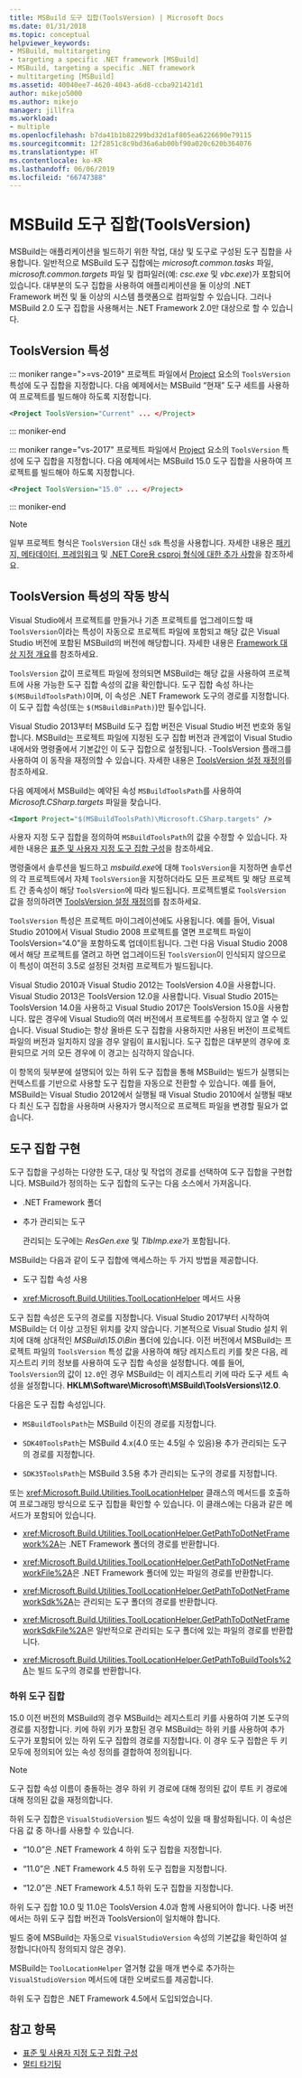 ```yaml
---
title: MSBuild 도구 집합(ToolsVersion) | Microsoft Docs
ms.date: 01/31/2018
ms.topic: conceptual
helpviewer_keywords:
- MSBuild, multitargeting
- targeting a specific .NET framework [MSBuild]
- MSBuild, targeting a specific .NET framework
- multitargeting [MSBuild]
ms.assetid: 40040ee7-4620-4043-a6d8-ccba921421d1
author: mikejo5000
ms.author: mikejo
manager: jillfra
ms.workload:
- multiple
ms.openlocfilehash: b7da41b1b82299bd32d1af805ea6226690e79115
ms.sourcegitcommit: 12f2851c8c9bd36a6ab00bf90a020c620b364076
ms.translationtype: HT
ms.contentlocale: ko-KR
ms.lasthandoff: 06/06/2019
ms.locfileid: "66747388"
---
```

# <a name="msbuild-toolset-toolsversion"></a>MSBuild 도구 집합(ToolsVersion)

MSBuild는 애플리케이션을 빌드하기 위한 작업, 대상 및 도구로 구성된 도구 집합을 사용합니다. 일반적으로 MSBuild 도구 집합에는 *microsoft.common.tasks* 파일, *microsoft.common.targets* 파일 및 컴파일러(예: *csc.exe* 및 *vbc.exe*)가 포함되어 있습니다. 대부분의 도구 집합을 사용하여 애플리케이션을 둘 이상의 .NET Framework 버전 및 둘 이상의 시스템 플랫폼으로 컴파일할 수 있습니다. 그러나 MSBuild 2.0 도구 집합을 사용해서는 .NET Framework 2.0만 대상으로 할 수 있습니다.

## <a name="toolsversion-attribute"></a>ToolsVersion 특성
::: moniker range=">=vs-2019"
 프로젝트 파일에서 [Project](../msbuild/project-element-msbuild.md) 요소의 `ToolsVersion` 특성에 도구 집합을 지정합니다. 다음 예제에서는 MSBuild “현재” 도구 세트를 사용하여 프로젝트를 빌드해야 하도록 지정합니다.

```xml
<Project ToolsVersion="Current" ... </Project>
```

::: moniker-end

::: moniker range="vs-2017"
 프로젝트 파일에서 [Project](../msbuild/project-element-msbuild.md) 요소의 `ToolsVersion` 특성에 도구 집합을 지정합니다. 다음 예제에서는 MSBuild 15.0 도구 집합을 사용하여 프로젝트를 빌드해야 하도록 지정합니다.

```xml
<Project ToolsVersion="15.0" ... </Project>
```

::: moniker-end

> [!NOTE]
> 일부 프로젝트 형식은 `ToolsVersion` 대신 `sdk` 특성을 사용합니다. 자세한 내용은 [패키지, 메타데이터, 프레임워크](/dotnet/core/packages) 및 [.NET Core용 csproj 형식에 대한 추가 사항](/dotnet/core/tools/csproj)을 참조하세요.

## <a name="how-the-toolsversion-attribute-works"></a>ToolsVersion 특성의 작동 방식

 Visual Studio에서 프로젝트를 만들거나 기존 프로젝트를 업그레이드할 때 `ToolsVersion`이라는 특성이 자동으로 프로젝트 파일에 포함되고 해당 값은 Visual Studio 버전에 포함된 MSBuild의 버전에 해당합니다. 자세한 내용은 [Framework 대상 지정 개요](../ide/visual-studio-multi-targeting-overview.md)를 참조하세요.

 `ToolsVersion` 값이 프로젝트 파일에 정의되면 MSBuild는 해당 값을 사용하여 프로젝트에 사용 가능한 도구 집합 속성의 값을 확인합니다. 도구 집합 속성 하나는 `$(MSBuildToolsPath)`이며, 이 속성은 .NET Framework 도구의 경로를 지정합니다. 이 도구 집합 속성(또는 `$(MSBuildBinPath)`)만 필수입니다.

 Visual Studio 2013부터 MSBuild 도구 집합 버전은 Visual Studio 버전 번호와 동일합니다. MSBuild는 프로젝트 파일에 지정된 도구 집합 버전과 관계없이 Visual Studio 내에서와 명령줄에서 기본값인 이 도구 집합으로 설정됩니다.  -ToolsVersion 플래그를 사용하여 이 동작을 재정의할 수 있습니다. 자세한 내용은 [ToolsVersion 설정 재정의](../msbuild/overriding-toolsversion-settings.md)를 참조하세요.

 다음 예제에서 MSBuild는 예약된 속성 `MSBuildToolsPath`를 사용하여 *Microsoft.CSharp.targets* 파일을 찾습니다.

```xml
<Import Project="$(MSBuildToolsPath)\Microsoft.CSharp.targets" />
```

 사용자 지정 도구 집합을 정의하여 `MSBuildToolsPath`의 값을 수정할 수 있습니다. 자세한 내용은 [표준 및 사용자 지정 도구 집합 구성](../msbuild/standard-and-custom-toolset-configurations.md)을 참조하세요.

 명령줄에서 솔루션을 빌드하고 *msbuild.exe*에 대해 `ToolsVersion`을 지정하면 솔루션의 각 프로젝트에서 자체 `ToolsVersion`을 지정하더라도 모든 프로젝트 및 해당 프로젝트 간 종속성이 해당 `ToolsVersion`에 따라 빌드됩니다. 프로젝트별로 `ToolsVersion` 값을 정의하려면 [ToolsVersion 설정 재정의](../msbuild/overriding-toolsversion-settings.md)를 참조하세요.

 `ToolsVersion` 특성은 프로젝트 마이그레이션에도 사용됩니다. 예를 들어, Visual Studio 2010에서 Visual Studio 2008 프로젝트를 열면 프로젝트 파일이 ToolsVersion=“4.0”을 포함하도록 업데이트됩니다. 그런 다음 Visual Studio 2008에서 해당 프로젝트를 열려고 하면 업그레이드된 `ToolsVersion`이 인식되지 않으므로 이 특성이 여전히 3.5로 설정된 것처럼 프로젝트가 빌드됩니다.

 Visual Studio 2010과 Visual Studio 2012는 ToolsVersion 4.0을 사용합니다. Visual Studio 2013은 ToolsVersion 12.0을 사용합니다. Visual Studio 2015는 ToolsVersion 14.0을 사용하고 Visual Studio 2017은 ToolsVersion 15.0을 사용합니다. 많은 경우에 Visual Studio의 여러 버전에서 프로젝트를 수정하지 않고 열 수 있습니다. Visual Studio는 항상 올바른 도구 집합을 사용하지만 사용된 버전이 프로젝트 파일의 버전과 일치하지 않을 경우 알림이 표시됩니다. 도구 집합은 대부분의 경우에 호환되므로 거의 모든 경우에 이 경고는 심각하지 않습니다.

 이 항목의 뒷부분에 설명되어 있는 하위 도구 집합을 통해 MSBuild는 빌드가 실행되는 컨텍스트를 기반으로 사용할 도구 집합을 자동으로 전환할 수 있습니다. 예를 들어, MSBuild는 Visual Studio 2012에서 실행될 때 Visual Studio 2010에서 실행될 때보다 최신 도구 집합을 사용하며 사용자가 명시적으로 프로젝트 파일을 변경할 필요가 없습니다.

## <a name="toolset-implementation"></a>도구 집합 구현

 도구 집합을 구성하는 다양한 도구, 대상 및 작업의 경로를 선택하여 도구 집합을 구현합니다. MSBuild가 정의하는 도구 집합의 도구는 다음 소스에서 가져옵니다.

- .NET Framework 폴더

- 추가 관리되는 도구

  관리되는 도구에는 *ResGen.exe* 및 *TlbImp.exe*가 포함됩니다.

MSBuild는 다음과 같이 도구 집합에 액세스하는 두 가지 방법을 제공합니다.

- 도구 집합 속성 사용

- <xref:Microsoft.Build.Utilities.ToolLocationHelper> 메서드 사용

도구 집합 속성은 도구의 경로를 지정합니다. Visual Studio 2017부터 시작하여 MSBuild는 더 이상 고정된 위치를 갖지 않습니다. 기본적으로 Visual Studio 설치 위치에 대해 상대적인 *MSBuild\15.0\Bin* 폴더에 있습니다. 이전 버전에서 MSBuild는 프로젝트 파일의 `ToolsVersion` 특성 값을 사용하여 해당 레지스트리 키를 찾은 다음, 레지스트리 키의 정보를 사용하여 도구 집합 속성을 설정합니다. 예를 들어, `ToolsVersion`의 값이 `12.0`인 경우 MSBuild는 이 레지스트리 키에 따라 도구 세트 속성을 설정합니다. **HKLM\Software\Microsoft\MSBuild\ToolsVersions\12.0**.

 다음은 도구 집합 속성입니다.

- `MSBuildToolsPath`는 MSBuild 이진의 경로를 지정합니다.

- `SDK40ToolsPath`는 MSBuild 4.x(4.0 또는 4.5일 수 있음)용 추가 관리되는 도구의 경로를 지정합니다.

- `SDK35ToolsPath`는 MSBuild 3.5용 추가 관리되는 도구의 경로를 지정합니다.

또는 <xref:Microsoft.Build.Utilities.ToolLocationHelper> 클래스의 메서드를 호출하여 프로그래밍 방식으로 도구 집합을 확인할 수 있습니다. 이 클래스에는 다음과 같은 메서드가 포함되어 있습니다.

- <xref:Microsoft.Build.Utilities.ToolLocationHelper.GetPathToDotNetFramework%2A>는 .NET Framework 폴더의 경로를 반환합니다.

- <xref:Microsoft.Build.Utilities.ToolLocationHelper.GetPathToDotNetFrameworkFile%2A>은 .NET Framework 폴더에 있는 파일의 경로를 반환합니다.

- <xref:Microsoft.Build.Utilities.ToolLocationHelper.GetPathToDotNetFrameworkSdk%2A>는 관리되는 도구 폴더의 경로를 반환합니다.

- <xref:Microsoft.Build.Utilities.ToolLocationHelper.GetPathToDotNetFrameworkSdkFile%2A>은 일반적으로 관리되는 도구 폴더에 있는 파일의 경로를 반환합니다.

- <xref:Microsoft.Build.Utilities.ToolLocationHelper.GetPathToBuildTools%2A>는 빌드 도구의 경로를 반환합니다.

### <a name="sub-toolsets"></a>하위 도구 집합

 15\.0 이전 버전의 MSBuild의 경우 MSBuild는 레지스트리 키를 사용하여 기본 도구의 경로를 지정합니다. 키에 하위 키가 포함된 경우 MSBuild는 하위 키를 사용하여 추가 도구가 포함되어 있는 하위 도구 집합의 경로를 지정합니다. 이 경우 도구 집합은 두 키 모두에 정의되어 있는 속성 정의를 결합하여 정의됩니다.

> [!NOTE]
> 도구 집합 속성 이름이 충돌하는 경우 하위 키 경로에 대해 정의된 값이 루트 키 경로에 대해 정의된 값을 재정의합니다.

 하위 도구 집합은 `VisualStudioVersion` 빌드 속성이 있을 때 활성화됩니다. 이 속성은 다음 값 중 하나를 사용할 수 있습니다.

- “10.0”은 .NET Framework 4 하위 도구 집합을 지정합니다.

- “11.0”은 .NET Framework 4.5 하위 도구 집합을 지정합니다.

- “12.0”은 .NET Framework 4.5.1 하위 도구 집합을 지정합니다.

하위 도구 집합 10.0 및 11.0은 ToolsVersion 4.0과 함께 사용되어야 합니다. 나중 버전에서는 하위 도구 집합 버전과 ToolsVersion이 일치해야 합니다.

빌드 중에 MSBuild는 자동으로 `VisualStudioVersion` 속성의 기본값을 확인하여 설정합니다(아직 정의되지 않은 경우).

MSBuild는 `ToolLocationHelper` 열거형 값을 매개 변수로 추가하는 `VisualStudioVersion` 메서드에 대한 오버로드를 제공합니다.

하위 도구 집합은 .NET Framework 4.5에서 도입되었습니다.

## <a name="see-also"></a>참고 항목

- [표준 및 사용자 지정 도구 집합 구성](../msbuild/standard-and-custom-toolset-configurations.md)
- [멀티 타기팅](../msbuild/msbuild-multitargeting-overview.md)
